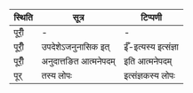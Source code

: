 | स्थिति | सूत्र | टिप्पणी |
| ----- | ------- | ------ |
| पूरीँ॒ | - | - |
| पूरीँ॒ | उपदेशेऽजनुनासिक इत् | ईँ-इत्यस्य इत्संज्ञा |
| पूरीँ॒ | अनुदात्तङित आत्मनेपदम् | इति आत्मनेपदम् |
| पूर् | तस्य लोपः | इत्संज्ञकस्य लोपः |
